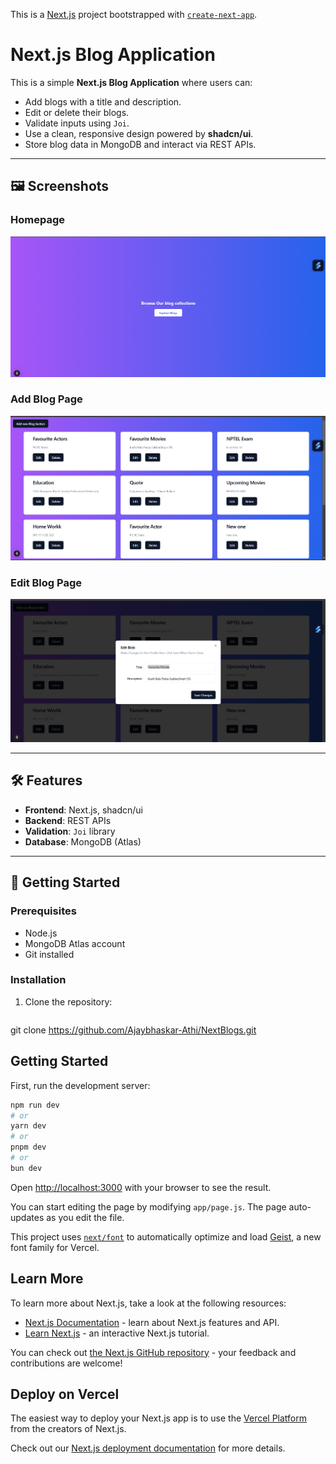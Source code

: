 This is a [Next.js](https://nextjs.org) project bootstrapped with [`create-next-app`](https://github.com/vercel/next.js/tree/canary/packages/create-next-app).

# Next.js Blog Application

This is a simple **Next.js Blog Application** where users can:
- Add blogs with a title and description.
- Edit or delete their blogs.
- Validate inputs using `Joi`.
- Use a clean, responsive design powered by **shadcn/ui**.
- Store blog data in MongoDB and interact via REST APIs.

---

## 🖼️ Screenshots

### Homepage
![Homepage Screenshot](./images/home.png)

### Add Blog Page
![Add Blog Page](./images/blogs.png)

### Edit Blog Page
![Edit Blog Page](./images/edit.png)

---

## 🛠️ Features
- **Frontend**: Next.js, shadcn/ui
- **Backend**: REST APIs
- **Validation**: `Joi` library
- **Database**: MongoDB (Atlas)

---

## 🚀 Getting Started

### Prerequisites
- Node.js
- MongoDB Atlas account
- Git installed

### Installation

1. Clone the repository:
   ```bash
  git clone https://github.com/Ajaybhaskar-Athi/NextBlogs.git


## Getting Started

First, run the development server:

```bash
npm run dev
# or
yarn dev
# or
pnpm dev
# or
bun dev
```

Open [http://localhost:3000](http://localhost:3000) with your browser to see the result.

You can start editing the page by modifying `app/page.js`. The page auto-updates as you edit the file.

This project uses [`next/font`](https://nextjs.org/docs/app/building-your-application/optimizing/fonts) to automatically optimize and load [Geist](https://vercel.com/font), a new font family for Vercel.

## Learn More

To learn more about Next.js, take a look at the following resources:

- [Next.js Documentation](https://nextjs.org/docs) - learn about Next.js features and API.
- [Learn Next.js](https://nextjs.org/learn) - an interactive Next.js tutorial.

You can check out [the Next.js GitHub repository](https://github.com/vercel/next.js) - your feedback and contributions are welcome!

## Deploy on Vercel

The easiest way to deploy your Next.js app is to use the [Vercel Platform](https://vercel.com/new?utm_medium=default-template&filter=next.js&utm_source=create-next-app&utm_campaign=create-next-app-readme) from the creators of Next.js.

Check out our [Next.js deployment documentation](https://nextjs.org/docs/app/building-your-application/deploying) for more details.
